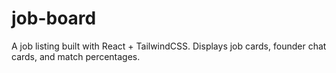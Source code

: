 # job-board
A job listing built with React + TailwindCSS.   Displays job cards, founder chat cards, and match percentages.
